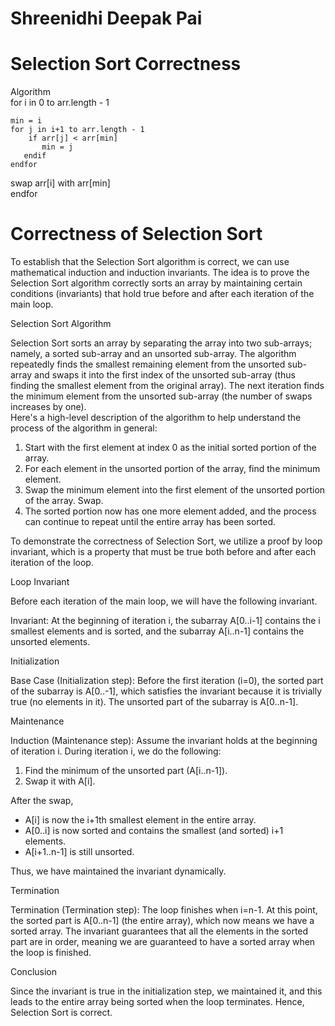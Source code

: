# Shreenidhi Deepak Pai
# Selection Sort Correctness

Algorithm
<br>
for i in 0 to arr.length - 1
    
    min = i
    for j in i+1 to arr.length - 1
        if arr[j] < arr[min]
           min = j
       endif
    endfor

   swap arr[i] with arr[min]<br>
endfor

# Correctness of Selection Sort <br>
To establish that the Selection Sort algorithm is correct, we can use mathematical induction and induction invariants. The idea is to prove the Selection Sort algorithm correctly sorts an array by maintaining certain conditions (invariants) that hold true before and after each iteration of the main loop.<br>

Selection Sort Algorithm<br>

Selection Sort sorts an array by separating the array into two sub-arrays; namely, a sorted sub-array and an unsorted sub-array. The algorithm repeatedly finds the smallest remaining element from the unsorted sub-array and swaps it into the first index of the unsorted sub-array (thus finding the smallest element from the original array). The next iteration finds the minimum element from the unsorted sub-array (the number of swaps increases by one).
 <br>
Here's a high-level description of the algorithm to help understand the process of the algorithm in general: <br>
1. Start with the first element at index 0 as the initial sorted portion of the array.
2. For each element in the unsorted portion of the array, find the minimum element.
3. Swap the minimum element into the first element of the unsorted portion of the array. Swap. 
4. The sorted portion now has one more element added, and the process can continue to repeat until the entire array has been sorted. <br>

To demonstrate the correctness of Selection Sort, we utilize a proof by loop invariant, which is a property that must be true both before and after each iteration of the loop.<br>

Loop Invariant<br>

Before each iteration of the main loop, we will have the following invariant.<br>

Invariant: At the beginning of iteration i, the subarray A[0..i-1] contains the i smallest elements and is sorted, and the subarray A[i..n-1] contains the unsorted elements.<br>

Initialization<br>

Base Case (Initialization step): Before the first iteration (i=0), the sorted part of the subarray is A[0..-1], which satisfies the invariant because it is trivially true (no elements in it). The unsorted part of the subarray is A[0..n-1].<br>

Maintenance<br>

Induction (Maintenance step): Assume the invariant holds at the beginning of iteration i. During iteration i, we do the following:
1. Find the minimum of the unsorted part (A[i..n-1]).
2. Swap it with A[i]. <br>

After the swap,
- A[i] is now the i+1th smallest element in the entire array.
- A[0..i] is now sorted and contains the smallest (and sorted) i+1 elements.
- A[i+1..n-1] is still unsorted. <br>

Thus, we have maintained the invariant dynamically.<br>

Termination<br>

Termination (Termination step): The loop finishes when i=n-1. At this point, the sorted part is A[0..n-1] (the entire array), which now means we have a sorted array. The invariant guarantees that all the elements in the sorted part are in order, meaning we are guaranteed to have a sorted array when the loop is finished.<br>

Conclusion<br>

Since the invariant is true in the initialization step, we maintained it, and this leads to the entire array being sorted when the loop terminates. Hence, Selection Sort is correct. 

